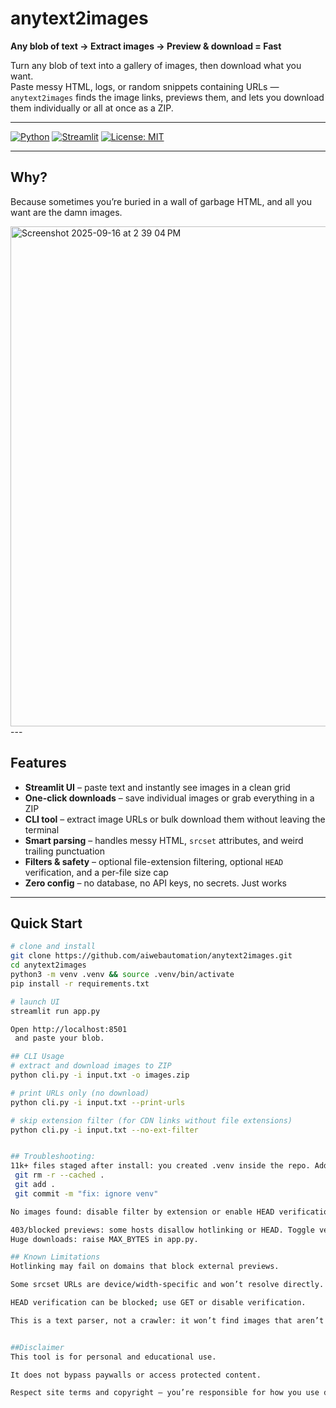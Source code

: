# anytext2images
**Any blob of text → Extract images → Preview & download = Fast**

Turn any blob of text into a gallery of images, then download what you want.  
Paste messy HTML, logs, or random snippets containing URLs — `anytext2images` finds the image links, previews them, and lets you download them individually or all at once as a ZIP.

---

[![Python](https://img.shields.io/badge/python-3.9%2B-blue.svg)](https://www.python.org/)
[![Streamlit](https://img.shields.io/badge/Streamlit-UI-red.svg)](https://streamlit.io/)
[![License: MIT](https://img.shields.io/badge/License-MIT-green.svg)](LICENSE)

---

## Why?
Because sometimes you’re buried in a wall of garbage HTML, and all you want are the damn images.

<img width="800" height="800" alt="Screenshot 2025-09-16 at 2 39 04 PM" src="https://github.com/user-attachments/assets/be51a739-9c7a-4e19-9f2f-238aff8cbfe5" />
---

## Features
- **Streamlit UI** – paste text and instantly see images in a clean grid  
- **One-click downloads** – save individual images or grab everything in a ZIP  
- **CLI tool** – extract image URLs or bulk download them without leaving the terminal  
- **Smart parsing** – handles messy HTML, `srcset` attributes, and weird trailing punctuation  
- **Filters & safety** – optional file-extension filtering, optional `HEAD` verification, and a per-file size cap  
- **Zero config** – no database, no API keys, no secrets. Just works  

---

## Quick Start

```bash
# clone and install
git clone https://github.com/aiwebautomation/anytext2images.git
cd anytext2images
python3 -m venv .venv && source .venv/bin/activate
pip install -r requirements.txt

# launch UI
streamlit run app.py

Open http://localhost:8501
 and paste your blob.

## CLI Usage
# extract and download images to ZIP
python cli.py -i input.txt -o images.zip

# print URLs only (no download)
python cli.py -i input.txt --print-urls

# skip extension filter (for CDN links without file extensions)
python cli.py -i input.txt --no-ext-filter


## Troubleshooting:
11k+ files staged after install: you created .venv inside the repo. Add .venv/ to .gitignore, then:
 git rm -r --cached .
 git add .
 git commit -m "fix: ignore venv"

No images found: disable filter by extension or enable HEAD verification in the sidebar (some CDNs hide extensions).

403/blocked previews: some hosts disallow hotlinking or HEAD. Toggle verification off or use CLI.
Huge downloads: raise MAX_BYTES in app.py.

## Known Limitations
Hotlinking may fail on domains that block external previews.

Some srcset URLs are device/width-specific and won’t resolve directly.

HEAD verification can be blocked; use GET or disable verification.

This is a text parser, not a crawler: it won’t find images that aren’t present in your pasted text.


##Disclaimer
This tool is for personal and educational use.

It does not bypass paywalls or access protected content.

Respect site terms and copyright — you’re responsible for how you use downloaded images.
